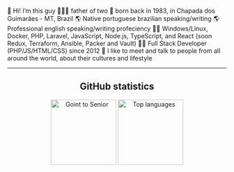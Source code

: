 👋 Hi! I’m this guy
👨‍👧‍👦 father of two
👶 born back in 1983, in Chapada dos Guimarães - MT, Brazil
🌎 Native portuguese brazilian speaking/writing
🌎 Professional english speaking/writing profeciency
👨‍🎓 Windows/Linux, Docker, PHP, Laravel, JavaScript, Node.js, TypeScript, and React (soon Redux, Terraform, Ansible, Packer and Vault)
👨‍💻 Full Stack Developer (PHP/JS/HTML/CSS) since 2012
💬 I like to meet and talk to people from all around the world, about their cultures and lifestyle

---

<div align="center">
  <h2>GitHub statistics</h2>
  <img src="https://github-readme-stats.vercel.app/api?username=goingtosenior&count_private=true&show_icons=true&theme=react" alt="Goint to Senior" height="150" />        
  <img src="https://github-readme-stats.vercel.app/api/top-langs/?username=goingtosenior&&langs_count=8&layout=compact&theme=react" alt="Top languages" height="150" />
</div>
